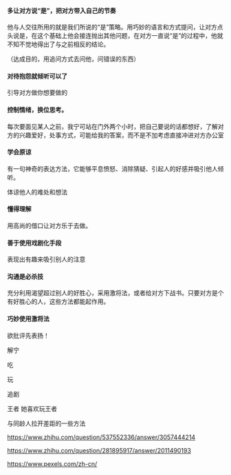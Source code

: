 #### 多让对方说“是”，把对方带入自己的节奏

他与人交往所用的就是我们所说的“是”策略。用巧妙的语言和方式提问，让对方点头说是，在这个基础上他会接连抛出其他问题，在对方一直说“是”的过程中，他就不知不觉地得出了与之前相反的结论。

（达成目的，用追问方式去问他，问错误的东西）

#### 对待抱怨就倾听可以了

引导对方做你想要做的



#### 控制情绪，换位思考。

每次要面见某人之前，我宁可站在门外两个小时，把自己要说的话都想好，了解对方的兴趣爱好，处事方式，可能给我的答案，而不是不加考虑直接冲进对方办公室

#### 学会原谅

有一句神奇的表达方法，它能够平息愤怒、消除猜疑、引起人的好感并吸引他人倾听。

体谅他人的难处和想法



#### 懂得理解

用高尚的借口让对方乐于去做。



#### 善于使用戏剧化手段

表现出有趣来吸引别人的注意



#### 沟通是必杀技

充分利用渴望超过别人的好胜心，采用激将法，或者给对方下战书。只要对方是个有好胜心的人，这些方法都能起作用。



#### 巧妙使用激将法



欲批评先表扬！

解宁

吃

玩

追剧

王者 她喜欢玩王者





与同龄人拉开差距的一些方法

https://www.zhihu.com/question/537552336/answer/3057444214

https://www.zhihu.com/question/281895917/answer/2011490193

https://www.pexels.com/zh-cn/